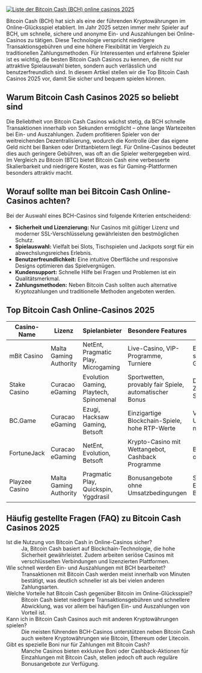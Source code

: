 [![Liste der Bitcoin Cash (BCH) online casinos 2025](https://123-caf.pages.dev/gitsignup.png)](https://vrmoo.ru/Bt82HjjY)

<p>Bitcoin Cash (BCH) hat sich als eine der führenden Kryptowährungen im Online-Glücksspiel etabliert. Im Jahr 2025 setzen immer mehr Spieler auf BCH, um schnelle, sichere und anonyme Ein- und Auszahlungen bei Online-Casinos zu tätigen. Diese Technologie verspricht niedrigere Transaktionsgebühren und eine höhere Flexibilität im Vergleich zu traditionellen Zahlungsmethoden. Für Interessenten und erfahrene Spieler ist es wichtig, die besten Bitcoin Cash Casinos zu kennen, die nicht nur attraktive Spielauswahl bieten, sondern auch verlässlich und benutzerfreundlich sind. In diesem Artikel stellen wir die Top Bitcoin Cash Casinos 2025 vor, damit Sie sicher und bequem spielen können.</p>  <h2>Warum Bitcoin Cash Casinos 2025 so beliebt sind</h2> <p>Die Beliebtheit von Bitcoin Cash Casinos wächst stetig, da BCH schnelle Transaktionen innerhalb von Sekunden ermöglicht – ohne lange Wartezeiten bei Ein- und Auszahlungen. Zudem profitieren Spieler von der weitreichenden Dezentralisierung, wodurch die Kontrolle über das eigene Geld nicht bei Banken oder Drittanbietern liegt. Für Online-Casinos bedeutet dies auch geringere Gebühren, was oft an die Spieler weitergegeben wird. Im Vergleich zu Bitcoin (BTC) bietet Bitcoin Cash eine verbesserte Skalierbarkeit und niedrigere Kosten, was es für Gaming-Plattformen besonders attraktiv macht.</p>  <h2>Worauf sollte man bei Bitcoin Cash Online-Casinos achten?</h2> <p>Bei der Auswahl eines BCH-Casinos sind folgende Kriterien entscheidend:</p> <ul> <li><strong>Sicherheit und Lizenzierung:</strong> Nur Casinos mit gültiger Lizenz und moderner SSL-Verschlüsselung gewährleisten den bestmöglichen Schutz.</li> <li><strong>Spielauswahl:</strong> Vielfalt bei Slots, Tischspielen und Jackpots sorgt für ein abwechslungsreiches Erlebnis.</li> <li><strong>Benutzerfreundlichkeit:</strong> Eine intuitive Oberfläche und responsive Designs optimieren das Spielvergnügen.</li> <li><strong>Kundensupport:</strong> Schnelle Hilfe bei Fragen und Problemen ist ein Qualitätsmerkmal.</li> <li><strong>Zahlungsmethoden:</strong> Neben Bitcoin Cash sollten auch alternative Kryptozahlungen und traditionelle Methoden angeboten werden.</li> </ul>  <h2>Top Bitcoin Cash Online-Casinos 2025</h2> <table> <thead> <tr> <th>Casino-Name</th> <th>Lizenz</th> <th>Spielanbieter</th> <th>Besondere Features</th> <th>Zahlungen mit BCH</th> </tr> </thead> <tbody> <tr> <td>mBit Casino</td> <td>Malta Gaming Authority</td> <td>NetEnt, Pragmatic Play, Microgaming</td> <td>Live-Casino, VIP-Programme, Turniere</td> <td>Ein-/Auszahlungen schnell, keine Gebühren</td> </tr> <tr> <td>Stake Casino</td> <td>Curacao eGaming</td> <td>Evolution Gaming, Playtech, Spinomenal</td> <td>Sportwetten, provably fair Spiele, automatischer Bonus</td> <td>Direkte BCH-Zahlungen, Soforttransfers</td> </tr> <tr> <td>BC.Game</td> <td>Curacao eGaming</td> <td>Ezugi, Hacksaw Gaming, Betsoft</td> <td>Einzigartige Blockchain-Spiele, hohe RTP-Werte</td> <td>Volle BCH-Unterstützung, niedrige Limits</td> </tr> <tr> <td>FortuneJack</td> <td>Curacao eGaming</td> <td>NetEnt, Evolution, Betsoft</td> <td>Krypto-Casino mit Wettangebot, Cashback Programme</td> <td>BCH-Zahlungen ohne Verzögerung</td> </tr> <tr> <td>Playzee Casino</td> <td>Malta Gaming Authority</td> <td>Pragmatic Play, Quickspin, Yggdrasil</td> <td>Bonusangebote ohne Umsatzbedingungen</td> <td>Schnelle Einzahlungen per Bitcoin Cash</td> </tr> </tbody> </table>  <h2>Häufig gestellte Fragen (FAQ) zu Bitcoin Cash Casinos 2025</h2> <dl> <dt>Ist die Nutzung von Bitcoin Cash in Online-Casinos sicher?</dt> <dd>Ja, Bitcoin Cash basiert auf Blockchain-Technologie, die hohe Sicherheit gewährleistet. Zudem arbeiten seriöse Casinos mit verschlüsselten Verbindungen und lizenzierten Plattformen.</dd>  <dt>Wie schnell werden Ein- und Auszahlungen mit BCH bearbeitet?</dt> <dd>Transaktionen mit Bitcoin Cash werden meist innerhalb von Minuten bestätigt, was deutlich schneller ist als bei vielen anderen Zahlungsarten.</dd>  <dt>Welche Vorteile hat Bitcoin Cash gegenüber Bitcoin im Online-Glücksspiel?</dt> <dd>Bitcoin Cash bietet niedrigere Transaktionsgebühren und schnellere Abwicklung, was vor allem bei häufigen Ein- und Auszahlungen von Vorteil ist.</dd>  <dt>Kann ich in Bitcoin Cash Casinos auch mit anderen Kryptowährungen spielen?</dt> <dd>Die meisten führenden BCH-Casinos unterstützen neben Bitcoin Cash auch weitere Kryptowährungen wie Bitcoin, Ethereum oder Litecoin.</dd>  <dt>Gibt es spezielle Boni nur für Zahlungen mit Bitcoin Cash?</dt> <dd>Manche Casinos bieten exklusive Boni oder Cashback-Aktionen für Einzahlungen mit Bitcoin Cash, stellen jedoch oft auch reguläre Bonusangebote zur Verfügung.</dd> </dl>